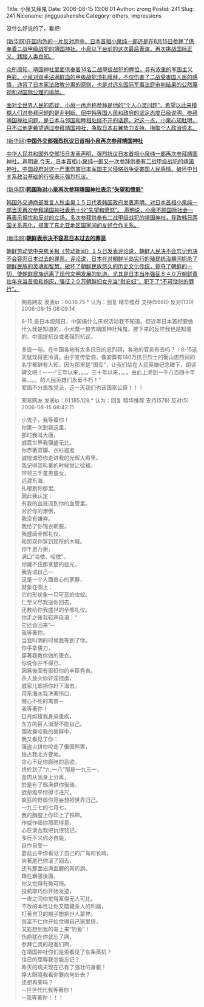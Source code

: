 Title: 小泉又拜鬼
Date: 2006-08-15 13:06:01
Author: zrong
Postid: 241
Slug: 241
Nicename: jingguoshenshe
Category: others, impressions

没什么好说的了，看把:

<a href="http://news.xinhuanet.com/comments/2006-08/15/content_4961403.htm" target="_blank">(新华网)在国内外的一片反对声中，日本首相小泉纯一郎还是在8月15日参拜了供奉着二战甲级战犯的靖国神社。小泉以下台前的这次最后表演，再次挑战国际正义、践踏人类良知。

众所周知，靖国神社里面供奉着14名二战甲级战犯的牌位，具有浓重的军国主义色彩。小泉对双手沾满鲜血的甲级战犯顶礼膜拜，不仅伤害了二战受害国人民的感情，违背了日本宪法政教分离的原则，也是对远东国际军事法庭审判结果的公然蔑视和对国际公理的挑衅。

面对全世界人民的质疑，小泉一再声称参拜是他的“个人心灵问题”，希望以此来模糊人们对参拜问题的是非判断。但中韩等国人民和政府的坚定态度已经说明，参拜靖国神社问题，是日本与邻国和睦相处绕不开的话题。对这一点，小泉心知肚明，只不过他更希望通过参拜靖国神社，争取日本右翼势力支持，捞取个人政治资本。</a>

<!--more-->

<a href="http://news.xinhuanet.com/world/2006-08/15/content_4961580.htm" target="_blank">(新华网)**中国外交部强烈抗议日首相小泉再次参拜靖国神社**

中华人民共和国外交部15日发表声明，强烈抗议日本首相小泉纯一郎再次参拜靖国神社。声明说
今天，日本首相小泉纯一郎又一次参拜供奉有二战甲级战犯的靖国神社。中国政府对这一严重伤害日本军国主义侵略战争受害国人民感情、破坏中日关系政治基础的行径表示强烈抗议。
</a>

<a href="http://news.xinhuanet.com/world/2006-08/15/content_4962972.htm" target="_blank">(新华网)**韩国称对小泉再次参拜靖国神社表示"失望和愤怒"**

韩国外交通商部发言人秋圭昊１５日代表韩国政府发表声明，对日本首相小泉纯一郎当天再次参拜靖国神社表示十分“失望和愤怒”。
声明说，小泉不顾国际社会一再表示担忧和反对的立场，多次参拜供奉有二战甲级战犯的靖国神社，导致韩日两国关系恶化，损害了东北亚地区国家间的友好合作关系。</a>

<a href="http://news.xinhuanet.com/world/2006-08/15/content_4963525.htm" target="_blank">(新华网)**朝鲜表示决不容忍日本过去的罪恶**

朝鲜劳动党中央机关报《劳动新闻》１５日发表评论说，朝鲜人民决不会忘记也决不会容忍日本过去的罪恶。评论说，日本在对朝鲜半岛实行的殖民统治期间扼杀了朝鲜民族的灵魂和智慧，破坏了朝鲜民族悠久的历史文化传统，掠夺了朝鲜的一切，使朝鲜民族远离了现代文明发展的轨道。尤其是日本当年强征８４０万朝鲜青壮年充当苦役和炮灰，强征２０万朝鲜妇女充当“慰安妇”，犯下了“不可饶恕的罪行”。</a>

> 网易网友 发表ip：60.16.75.\* 认为：回复 精华推荐 支持(5986) 反对(130)
> 2006-08-15 08:09:14
>
> 8-15,是日本投降日，中国搞什么庆祝活动我不知道。但近年日本首相要做什么我是知道的，小犬蠢一狼去靖国神社拜鬼。接下来的反应我也是知道的，中国提抗议或者强烈抗议。  
>
> 多说一句。在中国各地有太多抗日的忠烈祠，各地的官员有去吗？！8-15这天就现得更冷清。由于宣传低调，像安葬有140万抗日烈士的衡山忠烈祠的名字都鲜有人知，因为那里是“国军”，让我们站在人民英雄纪念碑下，朗读碑文吧！-----“三年以来，。。。三十年以来，。。。由此上溯到一千八百四十年来。。。。的人民英雄们永垂不朽！”  
>  爱国不分民族党派，这一天我们也该国家公祭！！！

> 网易网友 发表ip：61.185.128.\* 认为：回复 精华推荐 支持(576) 反对(5)
> 2006-08-15 08:42:11
>
> 小鬼子，我等着你！  
>  你第一次到我这里，  
>  那时我叫大唐，  
>  威震世界我强盛无比。  
>  你赤著双脚、衣衫褴凇  
>  诚惶诚恐你走进我的光辉大殿里。  
>  我记得我叫秦的时候曾让徐福，  
>  带领三千童男童女，  
>  远渡东海，  
>  扎根到你那里。  
>  因此我认定：  
>  有我的血液流到你的血管里。  
>  对於你的潦倒，  
>  我没有嫌弃。  
>  我给了你锦衣朝服，  
>  我盛唐全部礼仪、  
>  和那双你穿到现在的木屐。  
>  你千恩万谢，  
>  满口“哈依、哈依”。  
>  你藏不住那贪婪的目光，  
>  我告诫自己--  
>  这是一个人面兽心的家夥，  
>  就象在图上：  
>  它的形状象一只可恶的虫蚁。  
>  仁至义尽我送你回去，  
>  还教给你我盛世的全部礼仪。  
>  你走之後我轻声自语：“  
>  它还会回来”--  
>  我等著你。  
>  当我叫明的时候我等到了你。  
>  你手拿倭刀，  
>  穿著我教你做的唐衣。  
>  你说你并不得已，  
>  因爲後面有驱赶你的丰臣秀吉。  
>  杀人放火你奸淫掠虏，  
>  戚家儿郎把你赶下海去。  
>  用东海水我洗著伤口，  
>  贼心不死的禽兽--  
>  我等著你！  
>  日月如梭我身染重疾，  
>  东方的巨人渐渐不能自己。  
>  围攻撕咬我的兽群中，  
>  我又看见了你：  
>  强盗火拼你咬走了俄国熊罴，  
>  独占我北方要地。  
>  贪心不足你膨胀的恶欲。  
>  终於到了“九.一八”那是一九三一，  
>  血肉从我身上分离，  
>  於是有了僞满供你驱骑。  
>  欲壑难平你得寸进尺，  
>  疯狂的野兽你竞妄想把世界归己。  
>  一九三七的七月七，  
>  我的胸膛上你印上了铁蹄。  
>  作威作福你那麽得意，  
>  心在淌血我把仇恨铭记。  
>  多行不义你必自毙，  
>  自作自受--  
>  蘑菇云中你看见了自己的广岛和长崎。  
>  夹著尾巴你滚了回去，  
>  还有那面沾满血腥的膏药旗。  
>  跟在霸强後面，  
>  你又觉得有势可倚。  
>  投机取巧你开始发迹，  
>  一夜之间你觉得富得无人可比。  
>  不改的本性让你又暗藏杀人的利器，  
>  打著自卫的幌子想把世人蒙弊。  
>  爲富不仁你开始觉得自己家里挤，  
>  又妄想到我的岛上来“钓鱼”！  
>  伤疤犹在你就忘了痛，  
>  参拜亡灵的政客们啊，  
>  在靖国神社你们是否看见了东条英机？  
>  往日的屈辱我怎能忘记？  
>  昨天的病夫现在已有了强壮的身躯！  
>  睁大眼睛我看你要向何处去？  
>  还想再来吗？  
>  --世世代代我等著你！  
>  --我等著你！！！

